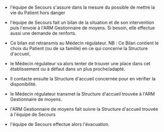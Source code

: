 - l'équipe de Secours s'assure dans la mesure du possible de mettre la vie du Patient hors danger
- l'équipe de Secours fait un bilan de la situation et de son intervention puis l'envoie à l'ARM Gestionnaire de moyens. 
  Si besoin, elle effectue aussi une demande de renforts.
-  Ce bilan est retransmis au Médecin régulateur.
NB : Ce Bilan contient le choix du Patient (ou de sa famille) en ce qui concerne la Structure d'accueil,

- le Médecin régulateur va alors tenter de trouver une place dans cet établissement ou à défaut dans un plus proche/adapté.
- Il contacte ensuite la Structure d'accueil concernée pour en vérifier la disponibilité.
- le Médecin régulateur transmet la Structure d'accueil trouvée à l'ARM Gestionnaire de moyens.
-  l'ARM Gestionnaire de moyens fait suivre la Structure d'accueil trouvée à l'équipe de Secours
- l'équipe de Secours effectue alors l'évacuation.
